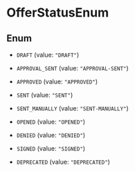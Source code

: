 

# OfferStatusEnum

## Enum


* `DRAFT` (value: `"DRAFT"`)

* `APPROVAL_SENT` (value: `"APPROVAL-SENT"`)

* `APPROVED` (value: `"APPROVED"`)

* `SENT` (value: `"SENT"`)

* `SENT_MANUALLY` (value: `"SENT-MANUALLY"`)

* `OPENED` (value: `"OPENED"`)

* `DENIED` (value: `"DENIED"`)

* `SIGNED` (value: `"SIGNED"`)

* `DEPRECATED` (value: `"DEPRECATED"`)



